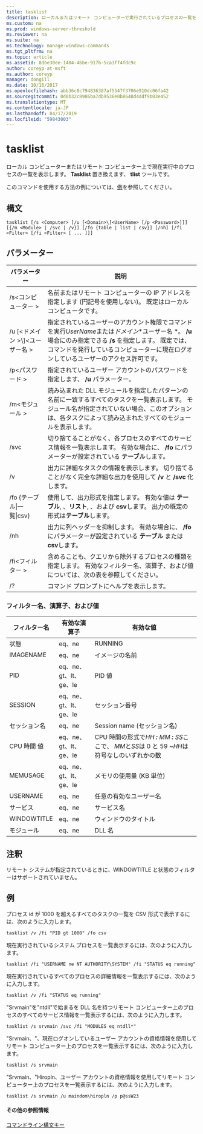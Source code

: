 ```yaml
---
title: tasklist
description: ローカルまたはリモート コンピューターで実行されているプロセスの一覧を表示する方法について説明します。
ms.custom: na
ms.prod: windows-server-threshold
ms.reviewer: na
ms.suite: na
ms.technology: manage-windows-commands
ms.tgt_pltfrm: na
ms.topic: article
ms.assetid: 8dbe30ee-1484-46be-917b-5ca3ff4fdc9c
author: coreyp-at-msft
ms.author: coreyp
manager: dongill
ms.date: 10/16/2017
ms.openlocfilehash: abb36c8c794836387af5547f3706e910dc06fa42
ms.sourcegitcommit: 0d0b32c8986ba7db9536e0b8648d4ddf9b03e452
ms.translationtype: MT
ms.contentlocale: ja-JP
ms.lasthandoff: 04/17/2019
ms.locfileid: "59843003"
---
```

# <a name="tasklist"></a>tasklist

ローカル コンピューターまたはリモート コンピューター上で現在実行中のプロセスの一覧を表示します。 **Tasklist** 置き換えます、 **tlist** ツールです。

このコマンドを使用する方法の例については、[例](#BKMK_examples)を参照してください。

## <a name="syntax"></a>構文

```
tasklist [/s <Computer> [/u [<Domain>\]<UserName> [/p <Password>]]] [{/m <Module> | /svc | /v}] [/fo {table | list | csv}] [/nh] [/fi <Filter> [/fi <Filter> [ ... ]]]
```

## <a name="parameters"></a>パラメーター

|パラメーター|説明|
|---------|-----------|
|/s\<コンピューター >|名前またはリモート コンピューターの IP アドレスを指定します (円記号を使用しない)。 既定はローカル コンピュータです。|
|/u [\<ドメイン >\\\]\<ユーザー名 >|指定されているユーザーのアカウント権限でコマンドを実行*UserName*または*ドメイン*\*ユーザー名 *。 **/u** 場合にのみ指定できる **/s** を指定します。 既定では、コマンドを発行しているコンピューターに現在ログオンしているユーザーのアクセス許可です。|
|/p\<パスワード >|指定されているユーザー アカウントのパスワードを指定します、 **/u** パラメーター。|
|/m\<モジュール >|読み込まれた DLL モジュールを指定したパターンの名前に一致するすべてのタスクを一覧表示します。 モジュール名が指定されていない場合、このオプションは、各タスクによって読み込まれたすべてのモジュールを表示します。|
|/svc|切り捨てることがなく、各プロセスのすべてのサービス情報を一覧表示します。 有効な場合に、 **/fo** にパラメーターが設定されている **テーブル**します。|
|/v|出力に詳細なタスクの情報を表示します。 切り捨てることがなく完全な詳細な出力を使用して **/v** と **/svc** 化します。|
|/fo {テーブル\|一覧\|csv}|使用して、出力形式を指定します。 有効な値は **テーブル**, 、**リスト**, 、および **csv**します。 出力の既定の形式は**テーブル**します。|
|/nh|出力に列ヘッダーを抑制します。 有効な場合に、 **/fo** にパラメーターが設定されている **テーブル** または **csv**します。|
|/fi\<フィルター >|含めることも、クエリから除外するプロセスの種類を指定します。 有効なフィルター名、演算子、および値については、次の表を参照してください。|
|/?|コマンド プロンプトにヘルプを表示します。|

### <a name="filter-names-operators-and-values"></a>フィルター名、演算子、および値

|フィルター名|有効な演算子|有効な値|
|-----------|---------------|------------|
|状態|eq、ne|RUNNING | 応答していません。 | 不明|
|IMAGENAME|eq、ne|イメージの名前|
|PID|eq、ne、gt、lt、ge、le|PID 値|
|SESSION|eq、ne、gt、lt、ge、le|セッション番号|
|セッション名|eq、ne|Session name (セッション名)|
|CPU 時間 値|eq、ne、gt、lt、ge、le|CPU 時間の形式で*HH ***:*** MM ***:*** SS*ここで、 *MM*と*SS*は 0 と 59 ~*HH*は符号なしのいずれかの数|
|MEMUSAGE|eq、ne、gt、lt、ge、le|メモリの使用量 (KB 単位)|
|USERNAME|eq、ne|任意の有効なユーザー名|
|サービス|eq、ne|サービス名|
|WINDOWTITLE|eq、ne|ウィンドウのタイトル|
|モジュール|eq、ne|DLL 名|

## <a name="remarks"></a>注釈

リモート システムが指定されているときに、WINDOWTITLE と状態のフィルターはサポートされていません。

## <a name="BKMK_examples"></a>例

プロセス id が 1000 を超えるすべてのタスクの一覧を CSV 形式で表示するには、次のように入力します。
```
tasklist /v /fi "PID gt 1000" /fo csv
```
現在実行されているシステム プロセスを一覧表示するには、次のように入力します。
```
tasklist /fi "USERNAME ne NT AUTHORITY\SYSTEM" /fi "STATUS eq running"
```
現在実行されているすべてのプロセスの詳細情報を一覧表示するには、次のように入力します。
```
tasklist /v /fi "STATUS eq running"
```
"Srvmain"を"ntdll"で始まるを DLL 名を持つリモート コンピューター上のプロセスのすべてのサービス情報を一覧表示するには、次のように入力します。
```
tasklist /s srvmain /svc /fi "MODULES eq ntdll*"
```
"Srvmain、"、現在ログオンしているユーザー アカウントの資格情報を使用してリモート コンピューター上のプロセスを一覧表示するには、次のように入力します。
```
tasklist /s srvmain 
```
"Srvmain、"Hiropln、ユーザー アカウントの資格情報を使用してリモート コンピューター上のプロセスを一覧表示するには、次のように入力します。
```
tasklist /s srvmain /u maindom\hiropln /p p@ssW23
```

#### <a name="additional-references"></a>その他の参照情報

[コマンドライン構文キー](command-line-syntax-key.md)